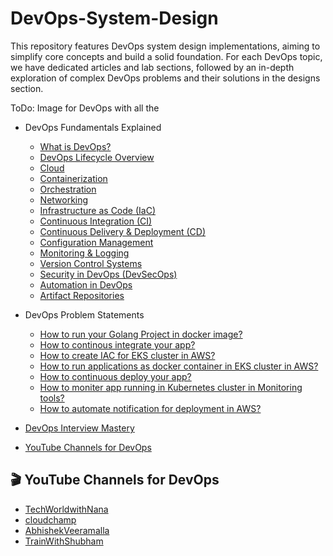 # DevOps-System-Design

This repository features DevOps system design implementations, aiming to simplify core concepts and build a solid foundation. For each DevOps topic, we have dedicated articles and lab sections, followed by an in-depth exploration of complex DevOps problems and their solutions in the designs section.

ToDo: Image for DevOps with all the  

* DevOps Fundamentals Explained
    * [What is DevOps?](articles/WhatisDevOps.md)
    * [DevOps Lifecycle Overview](articles/DevOpsLifecycleOverview.md)
    * [Cloud](articles/Cloud.md)
    * [Containerization](articles/Containerization.md)
    * [Orchestration](articles/Orchestration.md)
    * [Networking](articles/Networking.md)
    * [Infrastructure as Code (IaC)](articles/InfrastructureasCode.md)
    * [Continuous Integration (CI)](articles/Continuous%20Integration.md)
    * [Continuous Delivery & Deployment (CD)](articles/ContinuousDelivery&Deployment.md)
    * [Configuration Management](articles/ConfigurationManagement.md)
    * [Monitoring & Logging](articles/Monitoring&Logging.md)
    * [Version Control Systems](articles/VersionControlSystems.md)
    * [Security in DevOps (DevSecOps)](articles/SecurityinDevOps.md)
    * [Automation in DevOps]()
    * [Artifact Repositories]()

* DevOps Problem Statements
    * [How to run your Golang Project in docker image?](#how-to-run-your-golang-project-in-docker-image)
    * [How to continous integrate your app?](#how-to-continous-integrate-your-app)
    * [How to create IAC for EKS cluster in AWS?](#how-to-create-iac-for-eks-cluster-in-aws)
    * [How to run applications as docker container in EKS cluster in AWS?](#how-to-run-applications-as-docker-container-in-eks-cluster-in-aws)
    * [How to continuous deploy your app?](#how-to-continuous-deploy-your-app)
    * [How to moniter app running in Kubernetes cluster in Monitoring tools?](#how-to-moniter-app-running-in-kubernetes-cluster-in-monitoring-tools)
    * [How to automate notification for deployment in AWS?](#how-to-automate-notification-for-deployment-in-aws)
* [DevOps Interview Mastery](#🎯-devops-interview-mastery)
* [YouTube Channels for DevOps](#🎬-youtube-channels-for-devops)

## 🎬 YouTube Channels for DevOps
- [TechWorldwithNana](https://www.youtube.com/@TechWorldwithNana)
- [cloudchamp](https://www.youtube.com/@cloudchamp)
- [AbhishekVeeramalla](https://www.youtube.com/@AbhishekVeeramalla)
- [TrainWithShubham](https://www.youtube.com/@TrainWithShubham)
